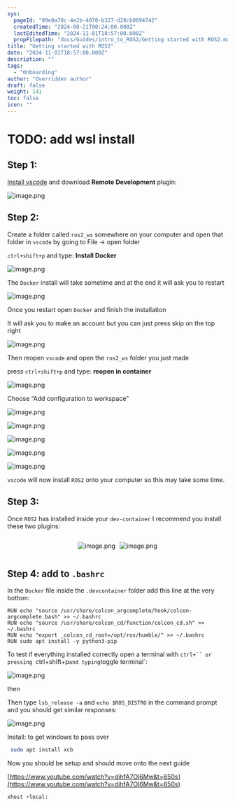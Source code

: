 ```yaml
---
sys:
  pageId: "89e0a78c-4e2b-4070-b327-d28cb0694742"
  createdTime: "2024-08-21T00:24:00.000Z"
  lastEditedTime: "2024-11-01T18:57:00.000Z"
  propFilepath: "docs/Guides/intro_to_ROS2/Getting started with ROS2.md"
title: "Getting started with ROS2"
date: "2024-11-01T18:57:00.000Z"
description: ""
tags:
  - "Onboarding"
author: "Overridden author"
draft: false
weight: 141
toc: false
icon: ""
---
```


# TODO: add wsl install

## Step 1:

[Install vscode](https://code.visualstudio.com/download) and download **Remote Development** plugin:

![image.png](https://prod-files-secure.s3.us-west-2.amazonaws.com/d518164a-d88e-44d1-a4ee-3adb3bd8bce0/efb52993-1881-4a40-b95e-6f020334f022/image.png?X-Amz-Algorithm=AWS4-HMAC-SHA256&X-Amz-Content-Sha256=UNSIGNED-PAYLOAD&X-Amz-Credential=ASIAZI2LB466UW5K24LJ%2F20250216%2Fus-west-2%2Fs3%2Faws4_request&X-Amz-Date=20250216T131147Z&X-Amz-Expires=3600&X-Amz-Security-Token=IQoJb3JpZ2luX2VjEDQaCXVzLXdlc3QtMiJGMEQCICd6Qxj5flinCAmXePBFC1ZxV82e%2FePuuvDstL3WG9vLAiAZV58d%2Fd2t23vVAdl5oQAQWVs8spBv8CkWtzQ0aNN3dSr%2FAwhdEAAaDDYzNzQyMzE4MzgwNSIMXnsm4Gfven4mwNGDKtwDCsKIvsNlqgs39VRPTmVn6Pp%2Blmwj2wSX5yZr0wMHXDcsBe7Oo2wpK52LvL13tgh%2FZs6KzdW7mNtHCyMxtlI6HKrnE%2BKbnp2fShzIhvqaIcdJ2Tt1Pdr43JLNW7V%2B7QwbWhAVP4m5doycyUj%2FDCbsFPgkvLOjGE2uAwzFgcUpSqzgSSqaXrOrpbVYK6XDZkJXMRtutWTl0yIURD1ZS%2BgzEat2ad2G8sQcXNE40NoX%2F7WsBGUfTrRze%2FNGSsGU6Q6Qlt2SuAtZqOJzNewfDCwOR%2FC4a6PJwcuI%2BjIKOgQno4aRqNq50bxitNBEblWEpj4SiAbbWiWxpRCi%2Fxr%2FFd23FwAM%2FmQ0DpOZPWAAyYk7l0znDXylQvaC9pxNeX%2F1jKtMkCfMJ0FFs8gdUzuf9XYvjbeXj6mUelSQse5kVtcx6W%2BUw08cpMZO5RTXJI9ZNjy7EqegIo407Hmcq2mrpNeCuUG%2FsBzkVcb%2FU2aG%2F%2FSMEol9dF%2FkTKw1OKaRCobvHPSBZnWImwiAAEqwf4DmjsW4NHj4r9DkgrID2iOjhxx8KXu%2B7GZmwPU6w8dyXRL1YA0Dp2sWhGFawrh3gNNsGWgOf09XhS7eac0%2F7y64sXf9b5MYU7w0%2FEWiVs9Ft%2F0w2KHHvQY6pgGm1AWIVYEJOFVAXimve8AX1yo5tsqe%2Bpxcn6O6T4N4Cz3G5AlypRKsIPL02KcCMLi8T897BlvCd%2FC0kL%2FF%2BFYbBHQ4FvkL06e5Ij8PW0w44vUVENgLlnzmdVryE3Jwx%2FGYl2C3pP8fIfatlG8cEWmrGmOkSr8cF9OrmQqP2VpPNW6TdsBgTIYOWN8mkSc8e7Gq2enWUHYiGE7EOrSeMPy54uVEN3it&X-Amz-Signature=6ca5678697806e55cf0c88345b1aebc82ddc4f3658c3ca799a6efea911d23e41&X-Amz-SignedHeaders=host&x-id=GetObject)

## Step 2:

Create a folder called `ros2_ws` somewhere on your computer and open that folder in `vscode` by going to File → open folder 

`ctrl+shift+p` and type: **Install Docker**

![image.png](https://prod-files-secure.s3.us-west-2.amazonaws.com/d518164a-d88e-44d1-a4ee-3adb3bd8bce0/2269dc0e-1cd5-47ff-bceb-c04ad9b2eab0/image.png?X-Amz-Algorithm=AWS4-HMAC-SHA256&X-Amz-Content-Sha256=UNSIGNED-PAYLOAD&X-Amz-Credential=ASIAZI2LB466UW5K24LJ%2F20250216%2Fus-west-2%2Fs3%2Faws4_request&X-Amz-Date=20250216T131147Z&X-Amz-Expires=3600&X-Amz-Security-Token=IQoJb3JpZ2luX2VjEDQaCXVzLXdlc3QtMiJGMEQCICd6Qxj5flinCAmXePBFC1ZxV82e%2FePuuvDstL3WG9vLAiAZV58d%2Fd2t23vVAdl5oQAQWVs8spBv8CkWtzQ0aNN3dSr%2FAwhdEAAaDDYzNzQyMzE4MzgwNSIMXnsm4Gfven4mwNGDKtwDCsKIvsNlqgs39VRPTmVn6Pp%2Blmwj2wSX5yZr0wMHXDcsBe7Oo2wpK52LvL13tgh%2FZs6KzdW7mNtHCyMxtlI6HKrnE%2BKbnp2fShzIhvqaIcdJ2Tt1Pdr43JLNW7V%2B7QwbWhAVP4m5doycyUj%2FDCbsFPgkvLOjGE2uAwzFgcUpSqzgSSqaXrOrpbVYK6XDZkJXMRtutWTl0yIURD1ZS%2BgzEat2ad2G8sQcXNE40NoX%2F7WsBGUfTrRze%2FNGSsGU6Q6Qlt2SuAtZqOJzNewfDCwOR%2FC4a6PJwcuI%2BjIKOgQno4aRqNq50bxitNBEblWEpj4SiAbbWiWxpRCi%2Fxr%2FFd23FwAM%2FmQ0DpOZPWAAyYk7l0znDXylQvaC9pxNeX%2F1jKtMkCfMJ0FFs8gdUzuf9XYvjbeXj6mUelSQse5kVtcx6W%2BUw08cpMZO5RTXJI9ZNjy7EqegIo407Hmcq2mrpNeCuUG%2FsBzkVcb%2FU2aG%2F%2FSMEol9dF%2FkTKw1OKaRCobvHPSBZnWImwiAAEqwf4DmjsW4NHj4r9DkgrID2iOjhxx8KXu%2B7GZmwPU6w8dyXRL1YA0Dp2sWhGFawrh3gNNsGWgOf09XhS7eac0%2F7y64sXf9b5MYU7w0%2FEWiVs9Ft%2F0w2KHHvQY6pgGm1AWIVYEJOFVAXimve8AX1yo5tsqe%2Bpxcn6O6T4N4Cz3G5AlypRKsIPL02KcCMLi8T897BlvCd%2FC0kL%2FF%2BFYbBHQ4FvkL06e5Ij8PW0w44vUVENgLlnzmdVryE3Jwx%2FGYl2C3pP8fIfatlG8cEWmrGmOkSr8cF9OrmQqP2VpPNW6TdsBgTIYOWN8mkSc8e7Gq2enWUHYiGE7EOrSeMPy54uVEN3it&X-Amz-Signature=014c8129cd3a2a6659d5e39ddc493f149ef5cde13d1f76a004ed478aad544fc5&X-Amz-SignedHeaders=host&x-id=GetObject)

The `Docker` install will take sometime and at the end it will ask you to restart

![image.png](https://prod-files-secure.s3.us-west-2.amazonaws.com/d518164a-d88e-44d1-a4ee-3adb3bd8bce0/ed233f78-be33-4b1f-b89c-9c346c0e961e/image.png?X-Amz-Algorithm=AWS4-HMAC-SHA256&X-Amz-Content-Sha256=UNSIGNED-PAYLOAD&X-Amz-Credential=ASIAZI2LB466UW5K24LJ%2F20250216%2Fus-west-2%2Fs3%2Faws4_request&X-Amz-Date=20250216T131147Z&X-Amz-Expires=3600&X-Amz-Security-Token=IQoJb3JpZ2luX2VjEDQaCXVzLXdlc3QtMiJGMEQCICd6Qxj5flinCAmXePBFC1ZxV82e%2FePuuvDstL3WG9vLAiAZV58d%2Fd2t23vVAdl5oQAQWVs8spBv8CkWtzQ0aNN3dSr%2FAwhdEAAaDDYzNzQyMzE4MzgwNSIMXnsm4Gfven4mwNGDKtwDCsKIvsNlqgs39VRPTmVn6Pp%2Blmwj2wSX5yZr0wMHXDcsBe7Oo2wpK52LvL13tgh%2FZs6KzdW7mNtHCyMxtlI6HKrnE%2BKbnp2fShzIhvqaIcdJ2Tt1Pdr43JLNW7V%2B7QwbWhAVP4m5doycyUj%2FDCbsFPgkvLOjGE2uAwzFgcUpSqzgSSqaXrOrpbVYK6XDZkJXMRtutWTl0yIURD1ZS%2BgzEat2ad2G8sQcXNE40NoX%2F7WsBGUfTrRze%2FNGSsGU6Q6Qlt2SuAtZqOJzNewfDCwOR%2FC4a6PJwcuI%2BjIKOgQno4aRqNq50bxitNBEblWEpj4SiAbbWiWxpRCi%2Fxr%2FFd23FwAM%2FmQ0DpOZPWAAyYk7l0znDXylQvaC9pxNeX%2F1jKtMkCfMJ0FFs8gdUzuf9XYvjbeXj6mUelSQse5kVtcx6W%2BUw08cpMZO5RTXJI9ZNjy7EqegIo407Hmcq2mrpNeCuUG%2FsBzkVcb%2FU2aG%2F%2FSMEol9dF%2FkTKw1OKaRCobvHPSBZnWImwiAAEqwf4DmjsW4NHj4r9DkgrID2iOjhxx8KXu%2B7GZmwPU6w8dyXRL1YA0Dp2sWhGFawrh3gNNsGWgOf09XhS7eac0%2F7y64sXf9b5MYU7w0%2FEWiVs9Ft%2F0w2KHHvQY6pgGm1AWIVYEJOFVAXimve8AX1yo5tsqe%2Bpxcn6O6T4N4Cz3G5AlypRKsIPL02KcCMLi8T897BlvCd%2FC0kL%2FF%2BFYbBHQ4FvkL06e5Ij8PW0w44vUVENgLlnzmdVryE3Jwx%2FGYl2C3pP8fIfatlG8cEWmrGmOkSr8cF9OrmQqP2VpPNW6TdsBgTIYOWN8mkSc8e7Gq2enWUHYiGE7EOrSeMPy54uVEN3it&X-Amz-Signature=b38319681d9e61a063bbfd8ce4ef852292d90aa9c749918a39f1fcf4472a2432&X-Amz-SignedHeaders=host&x-id=GetObject)

Once you restart open `Docker` and finish the installation

It will ask you to make an account but you can just press skip on the top right

![image.png](https://prod-files-secure.s3.us-west-2.amazonaws.com/d518164a-d88e-44d1-a4ee-3adb3bd8bce0/21010ad9-1659-4fd9-9f59-9932a09b2a3d/image.png?X-Amz-Algorithm=AWS4-HMAC-SHA256&X-Amz-Content-Sha256=UNSIGNED-PAYLOAD&X-Amz-Credential=ASIAZI2LB466UW5K24LJ%2F20250216%2Fus-west-2%2Fs3%2Faws4_request&X-Amz-Date=20250216T131147Z&X-Amz-Expires=3600&X-Amz-Security-Token=IQoJb3JpZ2luX2VjEDQaCXVzLXdlc3QtMiJGMEQCICd6Qxj5flinCAmXePBFC1ZxV82e%2FePuuvDstL3WG9vLAiAZV58d%2Fd2t23vVAdl5oQAQWVs8spBv8CkWtzQ0aNN3dSr%2FAwhdEAAaDDYzNzQyMzE4MzgwNSIMXnsm4Gfven4mwNGDKtwDCsKIvsNlqgs39VRPTmVn6Pp%2Blmwj2wSX5yZr0wMHXDcsBe7Oo2wpK52LvL13tgh%2FZs6KzdW7mNtHCyMxtlI6HKrnE%2BKbnp2fShzIhvqaIcdJ2Tt1Pdr43JLNW7V%2B7QwbWhAVP4m5doycyUj%2FDCbsFPgkvLOjGE2uAwzFgcUpSqzgSSqaXrOrpbVYK6XDZkJXMRtutWTl0yIURD1ZS%2BgzEat2ad2G8sQcXNE40NoX%2F7WsBGUfTrRze%2FNGSsGU6Q6Qlt2SuAtZqOJzNewfDCwOR%2FC4a6PJwcuI%2BjIKOgQno4aRqNq50bxitNBEblWEpj4SiAbbWiWxpRCi%2Fxr%2FFd23FwAM%2FmQ0DpOZPWAAyYk7l0znDXylQvaC9pxNeX%2F1jKtMkCfMJ0FFs8gdUzuf9XYvjbeXj6mUelSQse5kVtcx6W%2BUw08cpMZO5RTXJI9ZNjy7EqegIo407Hmcq2mrpNeCuUG%2FsBzkVcb%2FU2aG%2F%2FSMEol9dF%2FkTKw1OKaRCobvHPSBZnWImwiAAEqwf4DmjsW4NHj4r9DkgrID2iOjhxx8KXu%2B7GZmwPU6w8dyXRL1YA0Dp2sWhGFawrh3gNNsGWgOf09XhS7eac0%2F7y64sXf9b5MYU7w0%2FEWiVs9Ft%2F0w2KHHvQY6pgGm1AWIVYEJOFVAXimve8AX1yo5tsqe%2Bpxcn6O6T4N4Cz3G5AlypRKsIPL02KcCMLi8T897BlvCd%2FC0kL%2FF%2BFYbBHQ4FvkL06e5Ij8PW0w44vUVENgLlnzmdVryE3Jwx%2FGYl2C3pP8fIfatlG8cEWmrGmOkSr8cF9OrmQqP2VpPNW6TdsBgTIYOWN8mkSc8e7Gq2enWUHYiGE7EOrSeMPy54uVEN3it&X-Amz-Signature=ab035658cca4d8141b0465176a906c144aaaab3678a2844572084716a11f3b62&X-Amz-SignedHeaders=host&x-id=GetObject)

Then reopen `vscode` and open the `ros2_ws` folder you just made

press `ctrl+shift+p` and type: **reopen in container**

![image.png](https://prod-files-secure.s3.us-west-2.amazonaws.com/d518164a-d88e-44d1-a4ee-3adb3bd8bce0/4e93b8c2-41ad-488c-8095-c74205196118/image.png?X-Amz-Algorithm=AWS4-HMAC-SHA256&X-Amz-Content-Sha256=UNSIGNED-PAYLOAD&X-Amz-Credential=ASIAZI2LB466UW5K24LJ%2F20250216%2Fus-west-2%2Fs3%2Faws4_request&X-Amz-Date=20250216T131147Z&X-Amz-Expires=3600&X-Amz-Security-Token=IQoJb3JpZ2luX2VjEDQaCXVzLXdlc3QtMiJGMEQCICd6Qxj5flinCAmXePBFC1ZxV82e%2FePuuvDstL3WG9vLAiAZV58d%2Fd2t23vVAdl5oQAQWVs8spBv8CkWtzQ0aNN3dSr%2FAwhdEAAaDDYzNzQyMzE4MzgwNSIMXnsm4Gfven4mwNGDKtwDCsKIvsNlqgs39VRPTmVn6Pp%2Blmwj2wSX5yZr0wMHXDcsBe7Oo2wpK52LvL13tgh%2FZs6KzdW7mNtHCyMxtlI6HKrnE%2BKbnp2fShzIhvqaIcdJ2Tt1Pdr43JLNW7V%2B7QwbWhAVP4m5doycyUj%2FDCbsFPgkvLOjGE2uAwzFgcUpSqzgSSqaXrOrpbVYK6XDZkJXMRtutWTl0yIURD1ZS%2BgzEat2ad2G8sQcXNE40NoX%2F7WsBGUfTrRze%2FNGSsGU6Q6Qlt2SuAtZqOJzNewfDCwOR%2FC4a6PJwcuI%2BjIKOgQno4aRqNq50bxitNBEblWEpj4SiAbbWiWxpRCi%2Fxr%2FFd23FwAM%2FmQ0DpOZPWAAyYk7l0znDXylQvaC9pxNeX%2F1jKtMkCfMJ0FFs8gdUzuf9XYvjbeXj6mUelSQse5kVtcx6W%2BUw08cpMZO5RTXJI9ZNjy7EqegIo407Hmcq2mrpNeCuUG%2FsBzkVcb%2FU2aG%2F%2FSMEol9dF%2FkTKw1OKaRCobvHPSBZnWImwiAAEqwf4DmjsW4NHj4r9DkgrID2iOjhxx8KXu%2B7GZmwPU6w8dyXRL1YA0Dp2sWhGFawrh3gNNsGWgOf09XhS7eac0%2F7y64sXf9b5MYU7w0%2FEWiVs9Ft%2F0w2KHHvQY6pgGm1AWIVYEJOFVAXimve8AX1yo5tsqe%2Bpxcn6O6T4N4Cz3G5AlypRKsIPL02KcCMLi8T897BlvCd%2FC0kL%2FF%2BFYbBHQ4FvkL06e5Ij8PW0w44vUVENgLlnzmdVryE3Jwx%2FGYl2C3pP8fIfatlG8cEWmrGmOkSr8cF9OrmQqP2VpPNW6TdsBgTIYOWN8mkSc8e7Gq2enWUHYiGE7EOrSeMPy54uVEN3it&X-Amz-Signature=40f5c5b34f3e3d3639d5aba16ba76dc6a3306aaa0fe60e43b08da6a2eb99660a&X-Amz-SignedHeaders=host&x-id=GetObject)

Choose “Add configuration to workspace”

![image.png](https://prod-files-secure.s3.us-west-2.amazonaws.com/d518164a-d88e-44d1-a4ee-3adb3bd8bce0/9560b282-5060-4989-ba37-97e7b2c22476/image.png?X-Amz-Algorithm=AWS4-HMAC-SHA256&X-Amz-Content-Sha256=UNSIGNED-PAYLOAD&X-Amz-Credential=ASIAZI2LB466UW5K24LJ%2F20250216%2Fus-west-2%2Fs3%2Faws4_request&X-Amz-Date=20250216T131147Z&X-Amz-Expires=3600&X-Amz-Security-Token=IQoJb3JpZ2luX2VjEDQaCXVzLXdlc3QtMiJGMEQCICd6Qxj5flinCAmXePBFC1ZxV82e%2FePuuvDstL3WG9vLAiAZV58d%2Fd2t23vVAdl5oQAQWVs8spBv8CkWtzQ0aNN3dSr%2FAwhdEAAaDDYzNzQyMzE4MzgwNSIMXnsm4Gfven4mwNGDKtwDCsKIvsNlqgs39VRPTmVn6Pp%2Blmwj2wSX5yZr0wMHXDcsBe7Oo2wpK52LvL13tgh%2FZs6KzdW7mNtHCyMxtlI6HKrnE%2BKbnp2fShzIhvqaIcdJ2Tt1Pdr43JLNW7V%2B7QwbWhAVP4m5doycyUj%2FDCbsFPgkvLOjGE2uAwzFgcUpSqzgSSqaXrOrpbVYK6XDZkJXMRtutWTl0yIURD1ZS%2BgzEat2ad2G8sQcXNE40NoX%2F7WsBGUfTrRze%2FNGSsGU6Q6Qlt2SuAtZqOJzNewfDCwOR%2FC4a6PJwcuI%2BjIKOgQno4aRqNq50bxitNBEblWEpj4SiAbbWiWxpRCi%2Fxr%2FFd23FwAM%2FmQ0DpOZPWAAyYk7l0znDXylQvaC9pxNeX%2F1jKtMkCfMJ0FFs8gdUzuf9XYvjbeXj6mUelSQse5kVtcx6W%2BUw08cpMZO5RTXJI9ZNjy7EqegIo407Hmcq2mrpNeCuUG%2FsBzkVcb%2FU2aG%2F%2FSMEol9dF%2FkTKw1OKaRCobvHPSBZnWImwiAAEqwf4DmjsW4NHj4r9DkgrID2iOjhxx8KXu%2B7GZmwPU6w8dyXRL1YA0Dp2sWhGFawrh3gNNsGWgOf09XhS7eac0%2F7y64sXf9b5MYU7w0%2FEWiVs9Ft%2F0w2KHHvQY6pgGm1AWIVYEJOFVAXimve8AX1yo5tsqe%2Bpxcn6O6T4N4Cz3G5AlypRKsIPL02KcCMLi8T897BlvCd%2FC0kL%2FF%2BFYbBHQ4FvkL06e5Ij8PW0w44vUVENgLlnzmdVryE3Jwx%2FGYl2C3pP8fIfatlG8cEWmrGmOkSr8cF9OrmQqP2VpPNW6TdsBgTIYOWN8mkSc8e7Gq2enWUHYiGE7EOrSeMPy54uVEN3it&X-Amz-Signature=272d830e0785688a03a8157b4958f6b32c979bc2d473f0e1d2bc3b72eda8d918&X-Amz-SignedHeaders=host&x-id=GetObject)

![image.png](https://prod-files-secure.s3.us-west-2.amazonaws.com/d518164a-d88e-44d1-a4ee-3adb3bd8bce0/2ee63f81-886b-48e8-a553-dc6e5eac99e4/image.png?X-Amz-Algorithm=AWS4-HMAC-SHA256&X-Amz-Content-Sha256=UNSIGNED-PAYLOAD&X-Amz-Credential=ASIAZI2LB466UW5K24LJ%2F20250216%2Fus-west-2%2Fs3%2Faws4_request&X-Amz-Date=20250216T131147Z&X-Amz-Expires=3600&X-Amz-Security-Token=IQoJb3JpZ2luX2VjEDQaCXVzLXdlc3QtMiJGMEQCICd6Qxj5flinCAmXePBFC1ZxV82e%2FePuuvDstL3WG9vLAiAZV58d%2Fd2t23vVAdl5oQAQWVs8spBv8CkWtzQ0aNN3dSr%2FAwhdEAAaDDYzNzQyMzE4MzgwNSIMXnsm4Gfven4mwNGDKtwDCsKIvsNlqgs39VRPTmVn6Pp%2Blmwj2wSX5yZr0wMHXDcsBe7Oo2wpK52LvL13tgh%2FZs6KzdW7mNtHCyMxtlI6HKrnE%2BKbnp2fShzIhvqaIcdJ2Tt1Pdr43JLNW7V%2B7QwbWhAVP4m5doycyUj%2FDCbsFPgkvLOjGE2uAwzFgcUpSqzgSSqaXrOrpbVYK6XDZkJXMRtutWTl0yIURD1ZS%2BgzEat2ad2G8sQcXNE40NoX%2F7WsBGUfTrRze%2FNGSsGU6Q6Qlt2SuAtZqOJzNewfDCwOR%2FC4a6PJwcuI%2BjIKOgQno4aRqNq50bxitNBEblWEpj4SiAbbWiWxpRCi%2Fxr%2FFd23FwAM%2FmQ0DpOZPWAAyYk7l0znDXylQvaC9pxNeX%2F1jKtMkCfMJ0FFs8gdUzuf9XYvjbeXj6mUelSQse5kVtcx6W%2BUw08cpMZO5RTXJI9ZNjy7EqegIo407Hmcq2mrpNeCuUG%2FsBzkVcb%2FU2aG%2F%2FSMEol9dF%2FkTKw1OKaRCobvHPSBZnWImwiAAEqwf4DmjsW4NHj4r9DkgrID2iOjhxx8KXu%2B7GZmwPU6w8dyXRL1YA0Dp2sWhGFawrh3gNNsGWgOf09XhS7eac0%2F7y64sXf9b5MYU7w0%2FEWiVs9Ft%2F0w2KHHvQY6pgGm1AWIVYEJOFVAXimve8AX1yo5tsqe%2Bpxcn6O6T4N4Cz3G5AlypRKsIPL02KcCMLi8T897BlvCd%2FC0kL%2FF%2BFYbBHQ4FvkL06e5Ij8PW0w44vUVENgLlnzmdVryE3Jwx%2FGYl2C3pP8fIfatlG8cEWmrGmOkSr8cF9OrmQqP2VpPNW6TdsBgTIYOWN8mkSc8e7Gq2enWUHYiGE7EOrSeMPy54uVEN3it&X-Amz-Signature=9ff98dd540d64afea8acf4318b739aac4624e3269617e3644e7127b1740a7fc7&X-Amz-SignedHeaders=host&x-id=GetObject)

![image.png](https://prod-files-secure.s3.us-west-2.amazonaws.com/d518164a-d88e-44d1-a4ee-3adb3bd8bce0/ae1580b2-b048-407e-aed9-b584224a7a04/image.png?X-Amz-Algorithm=AWS4-HMAC-SHA256&X-Amz-Content-Sha256=UNSIGNED-PAYLOAD&X-Amz-Credential=ASIAZI2LB466UW5K24LJ%2F20250216%2Fus-west-2%2Fs3%2Faws4_request&X-Amz-Date=20250216T131147Z&X-Amz-Expires=3600&X-Amz-Security-Token=IQoJb3JpZ2luX2VjEDQaCXVzLXdlc3QtMiJGMEQCICd6Qxj5flinCAmXePBFC1ZxV82e%2FePuuvDstL3WG9vLAiAZV58d%2Fd2t23vVAdl5oQAQWVs8spBv8CkWtzQ0aNN3dSr%2FAwhdEAAaDDYzNzQyMzE4MzgwNSIMXnsm4Gfven4mwNGDKtwDCsKIvsNlqgs39VRPTmVn6Pp%2Blmwj2wSX5yZr0wMHXDcsBe7Oo2wpK52LvL13tgh%2FZs6KzdW7mNtHCyMxtlI6HKrnE%2BKbnp2fShzIhvqaIcdJ2Tt1Pdr43JLNW7V%2B7QwbWhAVP4m5doycyUj%2FDCbsFPgkvLOjGE2uAwzFgcUpSqzgSSqaXrOrpbVYK6XDZkJXMRtutWTl0yIURD1ZS%2BgzEat2ad2G8sQcXNE40NoX%2F7WsBGUfTrRze%2FNGSsGU6Q6Qlt2SuAtZqOJzNewfDCwOR%2FC4a6PJwcuI%2BjIKOgQno4aRqNq50bxitNBEblWEpj4SiAbbWiWxpRCi%2Fxr%2FFd23FwAM%2FmQ0DpOZPWAAyYk7l0znDXylQvaC9pxNeX%2F1jKtMkCfMJ0FFs8gdUzuf9XYvjbeXj6mUelSQse5kVtcx6W%2BUw08cpMZO5RTXJI9ZNjy7EqegIo407Hmcq2mrpNeCuUG%2FsBzkVcb%2FU2aG%2F%2FSMEol9dF%2FkTKw1OKaRCobvHPSBZnWImwiAAEqwf4DmjsW4NHj4r9DkgrID2iOjhxx8KXu%2B7GZmwPU6w8dyXRL1YA0Dp2sWhGFawrh3gNNsGWgOf09XhS7eac0%2F7y64sXf9b5MYU7w0%2FEWiVs9Ft%2F0w2KHHvQY6pgGm1AWIVYEJOFVAXimve8AX1yo5tsqe%2Bpxcn6O6T4N4Cz3G5AlypRKsIPL02KcCMLi8T897BlvCd%2FC0kL%2FF%2BFYbBHQ4FvkL06e5Ij8PW0w44vUVENgLlnzmdVryE3Jwx%2FGYl2C3pP8fIfatlG8cEWmrGmOkSr8cF9OrmQqP2VpPNW6TdsBgTIYOWN8mkSc8e7Gq2enWUHYiGE7EOrSeMPy54uVEN3it&X-Amz-Signature=c58d7d2e99c931ec5ea66e3ae87a9a0bf5c83b20a7e4830d6dc2e3758bce28e1&X-Amz-SignedHeaders=host&x-id=GetObject)

![image.png](https://prod-files-secure.s3.us-west-2.amazonaws.com/d518164a-d88e-44d1-a4ee-3adb3bd8bce0/53255b28-f75e-430f-b9e3-c0ac8577e42b/image.png?X-Amz-Algorithm=AWS4-HMAC-SHA256&X-Amz-Content-Sha256=UNSIGNED-PAYLOAD&X-Amz-Credential=ASIAZI2LB466UW5K24LJ%2F20250216%2Fus-west-2%2Fs3%2Faws4_request&X-Amz-Date=20250216T131147Z&X-Amz-Expires=3600&X-Amz-Security-Token=IQoJb3JpZ2luX2VjEDQaCXVzLXdlc3QtMiJGMEQCICd6Qxj5flinCAmXePBFC1ZxV82e%2FePuuvDstL3WG9vLAiAZV58d%2Fd2t23vVAdl5oQAQWVs8spBv8CkWtzQ0aNN3dSr%2FAwhdEAAaDDYzNzQyMzE4MzgwNSIMXnsm4Gfven4mwNGDKtwDCsKIvsNlqgs39VRPTmVn6Pp%2Blmwj2wSX5yZr0wMHXDcsBe7Oo2wpK52LvL13tgh%2FZs6KzdW7mNtHCyMxtlI6HKrnE%2BKbnp2fShzIhvqaIcdJ2Tt1Pdr43JLNW7V%2B7QwbWhAVP4m5doycyUj%2FDCbsFPgkvLOjGE2uAwzFgcUpSqzgSSqaXrOrpbVYK6XDZkJXMRtutWTl0yIURD1ZS%2BgzEat2ad2G8sQcXNE40NoX%2F7WsBGUfTrRze%2FNGSsGU6Q6Qlt2SuAtZqOJzNewfDCwOR%2FC4a6PJwcuI%2BjIKOgQno4aRqNq50bxitNBEblWEpj4SiAbbWiWxpRCi%2Fxr%2FFd23FwAM%2FmQ0DpOZPWAAyYk7l0znDXylQvaC9pxNeX%2F1jKtMkCfMJ0FFs8gdUzuf9XYvjbeXj6mUelSQse5kVtcx6W%2BUw08cpMZO5RTXJI9ZNjy7EqegIo407Hmcq2mrpNeCuUG%2FsBzkVcb%2FU2aG%2F%2FSMEol9dF%2FkTKw1OKaRCobvHPSBZnWImwiAAEqwf4DmjsW4NHj4r9DkgrID2iOjhxx8KXu%2B7GZmwPU6w8dyXRL1YA0Dp2sWhGFawrh3gNNsGWgOf09XhS7eac0%2F7y64sXf9b5MYU7w0%2FEWiVs9Ft%2F0w2KHHvQY6pgGm1AWIVYEJOFVAXimve8AX1yo5tsqe%2Bpxcn6O6T4N4Cz3G5AlypRKsIPL02KcCMLi8T897BlvCd%2FC0kL%2FF%2BFYbBHQ4FvkL06e5Ij8PW0w44vUVENgLlnzmdVryE3Jwx%2FGYl2C3pP8fIfatlG8cEWmrGmOkSr8cF9OrmQqP2VpPNW6TdsBgTIYOWN8mkSc8e7Gq2enWUHYiGE7EOrSeMPy54uVEN3it&X-Amz-Signature=931b991998a2e5e58b25a93fce89ba52f7b4c213e46796b35c246e47ff36f4e6&X-Amz-SignedHeaders=host&x-id=GetObject)

![image.png](https://prod-files-secure.s3.us-west-2.amazonaws.com/d518164a-d88e-44d1-a4ee-3adb3bd8bce0/7c562767-5af9-4ffb-97d1-327bcdf4ee00/image.png?X-Amz-Algorithm=AWS4-HMAC-SHA256&X-Amz-Content-Sha256=UNSIGNED-PAYLOAD&X-Amz-Credential=ASIAZI2LB466UW5K24LJ%2F20250216%2Fus-west-2%2Fs3%2Faws4_request&X-Amz-Date=20250216T131147Z&X-Amz-Expires=3600&X-Amz-Security-Token=IQoJb3JpZ2luX2VjEDQaCXVzLXdlc3QtMiJGMEQCICd6Qxj5flinCAmXePBFC1ZxV82e%2FePuuvDstL3WG9vLAiAZV58d%2Fd2t23vVAdl5oQAQWVs8spBv8CkWtzQ0aNN3dSr%2FAwhdEAAaDDYzNzQyMzE4MzgwNSIMXnsm4Gfven4mwNGDKtwDCsKIvsNlqgs39VRPTmVn6Pp%2Blmwj2wSX5yZr0wMHXDcsBe7Oo2wpK52LvL13tgh%2FZs6KzdW7mNtHCyMxtlI6HKrnE%2BKbnp2fShzIhvqaIcdJ2Tt1Pdr43JLNW7V%2B7QwbWhAVP4m5doycyUj%2FDCbsFPgkvLOjGE2uAwzFgcUpSqzgSSqaXrOrpbVYK6XDZkJXMRtutWTl0yIURD1ZS%2BgzEat2ad2G8sQcXNE40NoX%2F7WsBGUfTrRze%2FNGSsGU6Q6Qlt2SuAtZqOJzNewfDCwOR%2FC4a6PJwcuI%2BjIKOgQno4aRqNq50bxitNBEblWEpj4SiAbbWiWxpRCi%2Fxr%2FFd23FwAM%2FmQ0DpOZPWAAyYk7l0znDXylQvaC9pxNeX%2F1jKtMkCfMJ0FFs8gdUzuf9XYvjbeXj6mUelSQse5kVtcx6W%2BUw08cpMZO5RTXJI9ZNjy7EqegIo407Hmcq2mrpNeCuUG%2FsBzkVcb%2FU2aG%2F%2FSMEol9dF%2FkTKw1OKaRCobvHPSBZnWImwiAAEqwf4DmjsW4NHj4r9DkgrID2iOjhxx8KXu%2B7GZmwPU6w8dyXRL1YA0Dp2sWhGFawrh3gNNsGWgOf09XhS7eac0%2F7y64sXf9b5MYU7w0%2FEWiVs9Ft%2F0w2KHHvQY6pgGm1AWIVYEJOFVAXimve8AX1yo5tsqe%2Bpxcn6O6T4N4Cz3G5AlypRKsIPL02KcCMLi8T897BlvCd%2FC0kL%2FF%2BFYbBHQ4FvkL06e5Ij8PW0w44vUVENgLlnzmdVryE3Jwx%2FGYl2C3pP8fIfatlG8cEWmrGmOkSr8cF9OrmQqP2VpPNW6TdsBgTIYOWN8mkSc8e7Gq2enWUHYiGE7EOrSeMPy54uVEN3it&X-Amz-Signature=ee288ac8b84c8173a77b56e7ec5a55e7f7c98bcdeffdab30f6d27a02425b4b0a&X-Amz-SignedHeaders=host&x-id=GetObject)

`vscode` will now install `ROS2` onto your computer so this may take some time.

## Step 3:

Once `ROS2` has installed inside your `dev-container` I recommend you install these two plugins:

<div style="display: flex;flex-direction: row; column-gap:10px; max-width: 630px;justify-content: center;">
<div>

![image.png](https://prod-files-secure.s3.us-west-2.amazonaws.com/d518164a-d88e-44d1-a4ee-3adb3bd8bce0/3fc3d550-5a54-4ba1-ba6b-faa01cdb7369/image.png?X-Amz-Algorithm=AWS4-HMAC-SHA256&X-Amz-Content-Sha256=UNSIGNED-PAYLOAD&X-Amz-Credential=ASIAZI2LB466X7O47PLM%2F20250216%2Fus-west-2%2Fs3%2Faws4_request&X-Amz-Date=20250216T131150Z&X-Amz-Expires=3600&X-Amz-Security-Token=IQoJb3JpZ2luX2VjEDQaCXVzLXdlc3QtMiJHMEUCIDRKJtCmxSG%2FUBeTzPQj%2FfjuRB%2FvWDYA%2FU7vvFuFqQvnAiEAi1kODb5UAxNpOEfXIETe3gy6GQ3skNcp1lwYj8tcpOwq%2FwMIXRAAGgw2Mzc0MjMxODM4MDUiDOzuFEyU%2BNXGavhaPCrcAxt9FK3KUgkCBKwLAYarzgh29B0dsI4OVEalwZSRbvrUkcDB3rjp76b4AVE10H4D3ftD4i4qEpGI94rW1EDwg2WAZYGFngQ7IhDqkgIBSLwmQERdv56%2Fe4XueuPKbLtHd3pIUziUnDHZ%2BjlSM8U4KH2MQPlFE6JOw%2BPyLPbGqtwsw3nXR8IvMUalcJ0%2BkzYx8KOKn5suf9Y%2BX4tmQEUF3C5sQIC0BfJD7%2FirQh11PDOBHw3lmyVjW7hl7WCjBGEZSaLxCcSGS6WFIbEf3GVnoRgFRtke1xbNPsKhakFbGJGO3KH5%2FvWSWHOJDyRQYUfkwTS0xtY%2FovHsYdK%2ByKrkzrZp%2BpXuxSxMf2ywUCSjGkZQk9rpLhlPsfs5X9MR5k9g82LAO8V3E5uPBCKDYFKT83n9Epv5FnAq8r8tV7godh8xrC5cXfiuv%2FP5v2QBP7FE%2FPoJW33B9FFUu3K%2B8EdGkmzSYm5vgVbR3n8JukzI399u9p1eqb8OUWV%2F7HWlycRE%2FziYGuonk57dWh1h5nUZE7%2Fh%2BBUB5vOa2dDVV7YN3u2uBSuQ02a3SrlCcFTheZj39pKKCnUj%2BV0F%2B4Qy8yC5LnpucXWW120aCzETlGJdoAcps2t7TJbUOuSQkXu0MKKYx70GOqUBrfrCUadtOzdZDs7KcWea%2FIxGCWmUueTNlIqQxRXZU6D70Qdtoogq7Z5lzWielJjyLK2V7dbFoM3yF%2FSkqB3qRjPY0yF4NYJ6Zt6%2BoFrvjUV26IEuGYs%2F5i8vjJc0UzEGnIzzhx09D2b%2BkgdWapHvUel9wVn4ccnGfTQB42%2Bplews9RbOvQqWV%2B9VIatALJwMVyvapL%2Bm2AC5Osr%2F1n2OpEifve2H&X-Amz-Signature=5cbc51b0715c26920acf4a772c3afb5d14e368ef67ffdfb1e37714c64456c49b&X-Amz-SignedHeaders=host&x-id=GetObject)

</div>
<div>

![image.png](https://prod-files-secure.s3.us-west-2.amazonaws.com/d518164a-d88e-44d1-a4ee-3adb3bd8bce0/d994cc66-13c2-4093-a5a3-f84cf4601a82/image.png?X-Amz-Algorithm=AWS4-HMAC-SHA256&X-Amz-Content-Sha256=UNSIGNED-PAYLOAD&X-Amz-Credential=ASIAZI2LB4667TE6ESI7%2F20250216%2Fus-west-2%2Fs3%2Faws4_request&X-Amz-Date=20250216T131150Z&X-Amz-Expires=3600&X-Amz-Security-Token=IQoJb3JpZ2luX2VjEDQaCXVzLXdlc3QtMiJGMEQCIEH8Jyds0c72ssFxIakyy4YYROuLuvtEWYcd9P%2Fv5Bh%2BAiBM%2FbMUOLir%2FdnqSoUprENRV0lZPJLU2ObzEUVutJb1Qyr%2FAwhdEAAaDDYzNzQyMzE4MzgwNSIMVhzbJkl8v9ae5MKNKtwDJwUxcpBtTWcDNtr7CfxUMnQbRJdWFzCvgyi4QII9gE92egT3mdAAPpnDhdYPsy9ABrfWSvSEMqTVKb6tbn3nelpioSJJLg2GF1jL%2FGhv6fmIOsCptaV1W7FcOa%2BoX1gcHyLpzqMioqMo%2BPEE98f%2BE7k14Ly3r4aaT3pG0JlcIIEgMcMgoj%2BVrb4DXSrrTii%2ByWMMzMpY4u68A48OWwuOM5WwrfT0WjskTtIs%2FcZMd%2BR5WLhpnDQ59btHK2LJu%2FRGB%2BTxhFCz9Xh2Rf5zagstv0T3PPcO2TwuCSluWv3FYW1LXRF8aFRYpaUndTrnMcuClfyOVrRRkFajKWrsRqRz9lAJZtRgMIvTp0Qwag7hJqLbNs7ezSXuyf23wVlEe%2BA9uvJCoCaWvv8wtuhsSfURjovsr%2Fn0HbTtJQQoHeROxi4JyWYogYtrbi5PPf44C%2FoKSjwr5h019A1dpJPs%2BJ0IBgkpKOFF2spMyjn6qaZTuJ%2BTM9MxQgN6GU2uV0DIbFO6zarlnK4ElDzAiQnefcYThT5KiLh2GAKs4RO%2FGT5CbyRMX9rBZFmdf6SwPSJjWki0VnifC6hJvKm%2BMQiLqbioBqqjwfpFrApOStdvF4Ln966CW7jJatnZTFE6hs4wkpjHvQY6pgH42KdU2hclCkoHwRnWKMhDnz%2FbmlMG26TZ8DwQr4vwo5cm8%2BzVLIekZenx647xoidRpoPG79s01bRvZCClLVY42VP0rAZkhiCDQsvFSdz65SWC0fZ24BEWGRaXPRLZHDIKiuoCMMvYsXwC11%2FRoFnL9Yt%2BeAvfKTHkAT21lBdGAcIK7NBR76%2FvjxmOVpBeGA5eQeuDkoLUcGAoyxvlRPOm%2BIaTzVTt&X-Amz-Signature=4b94c8e28739b77514ffad6e08bd7e2be432fe8b6c2c895cb2723ff085af6e2b&X-Amz-SignedHeaders=host&x-id=GetObject)

</div>
</div>

## Step 4: add to `.bashrc`

In the `Docker` file inside the `.devcontainer` folder add this line at the very bottom: 

```docker
RUN echo "source /usr/share/colcon_argcomplete/hook/colcon-argcomplete.bash" >> ~/.bashrc
RUN echo "source /usr/share/colcon_cd/function/colcon_cd.sh" >> ~/.bashrc
RUN echo "export _colcon_cd_root=/opt/ros/humble/" >> ~/.bashrc
RUN sudo apt install -y python3-pip 
```

To test if everything installed correctly open a terminal with `ctrl+`` or pressing `ctrl+shift+p` and typing `toggle terminal`:

![image.png](https://prod-files-secure.s3.us-west-2.amazonaws.com/d518164a-d88e-44d1-a4ee-3adb3bd8bce0/6a4943d8-b04e-4c02-9a58-775f3384d1a5/image.png?X-Amz-Algorithm=AWS4-HMAC-SHA256&X-Amz-Content-Sha256=UNSIGNED-PAYLOAD&X-Amz-Credential=ASIAZI2LB466UW5K24LJ%2F20250216%2Fus-west-2%2Fs3%2Faws4_request&X-Amz-Date=20250216T131147Z&X-Amz-Expires=3600&X-Amz-Security-Token=IQoJb3JpZ2luX2VjEDQaCXVzLXdlc3QtMiJGMEQCICd6Qxj5flinCAmXePBFC1ZxV82e%2FePuuvDstL3WG9vLAiAZV58d%2Fd2t23vVAdl5oQAQWVs8spBv8CkWtzQ0aNN3dSr%2FAwhdEAAaDDYzNzQyMzE4MzgwNSIMXnsm4Gfven4mwNGDKtwDCsKIvsNlqgs39VRPTmVn6Pp%2Blmwj2wSX5yZr0wMHXDcsBe7Oo2wpK52LvL13tgh%2FZs6KzdW7mNtHCyMxtlI6HKrnE%2BKbnp2fShzIhvqaIcdJ2Tt1Pdr43JLNW7V%2B7QwbWhAVP4m5doycyUj%2FDCbsFPgkvLOjGE2uAwzFgcUpSqzgSSqaXrOrpbVYK6XDZkJXMRtutWTl0yIURD1ZS%2BgzEat2ad2G8sQcXNE40NoX%2F7WsBGUfTrRze%2FNGSsGU6Q6Qlt2SuAtZqOJzNewfDCwOR%2FC4a6PJwcuI%2BjIKOgQno4aRqNq50bxitNBEblWEpj4SiAbbWiWxpRCi%2Fxr%2FFd23FwAM%2FmQ0DpOZPWAAyYk7l0znDXylQvaC9pxNeX%2F1jKtMkCfMJ0FFs8gdUzuf9XYvjbeXj6mUelSQse5kVtcx6W%2BUw08cpMZO5RTXJI9ZNjy7EqegIo407Hmcq2mrpNeCuUG%2FsBzkVcb%2FU2aG%2F%2FSMEol9dF%2FkTKw1OKaRCobvHPSBZnWImwiAAEqwf4DmjsW4NHj4r9DkgrID2iOjhxx8KXu%2B7GZmwPU6w8dyXRL1YA0Dp2sWhGFawrh3gNNsGWgOf09XhS7eac0%2F7y64sXf9b5MYU7w0%2FEWiVs9Ft%2F0w2KHHvQY6pgGm1AWIVYEJOFVAXimve8AX1yo5tsqe%2Bpxcn6O6T4N4Cz3G5AlypRKsIPL02KcCMLi8T897BlvCd%2FC0kL%2FF%2BFYbBHQ4FvkL06e5Ij8PW0w44vUVENgLlnzmdVryE3Jwx%2FGYl2C3pP8fIfatlG8cEWmrGmOkSr8cF9OrmQqP2VpPNW6TdsBgTIYOWN8mkSc8e7Gq2enWUHYiGE7EOrSeMPy54uVEN3it&X-Amz-Signature=751ddc7b11e8756c3182f887c423215e61c38026ee1b9c0d1db75933d3cb0bfa&X-Amz-SignedHeaders=host&x-id=GetObject)

then 

Then type `lsb_release -a` and `echo $ROS_DISTRO` in the command prompt and you should get similar responses:

![image.png](https://prod-files-secure.s3.us-west-2.amazonaws.com/d518164a-d88e-44d1-a4ee-3adb3bd8bce0/3e635dec-a805-4e85-8b9e-d000e5b71a4e/image.png?X-Amz-Algorithm=AWS4-HMAC-SHA256&X-Amz-Content-Sha256=UNSIGNED-PAYLOAD&X-Amz-Credential=ASIAZI2LB466UW5K24LJ%2F20250216%2Fus-west-2%2Fs3%2Faws4_request&X-Amz-Date=20250216T131147Z&X-Amz-Expires=3600&X-Amz-Security-Token=IQoJb3JpZ2luX2VjEDQaCXVzLXdlc3QtMiJGMEQCICd6Qxj5flinCAmXePBFC1ZxV82e%2FePuuvDstL3WG9vLAiAZV58d%2Fd2t23vVAdl5oQAQWVs8spBv8CkWtzQ0aNN3dSr%2FAwhdEAAaDDYzNzQyMzE4MzgwNSIMXnsm4Gfven4mwNGDKtwDCsKIvsNlqgs39VRPTmVn6Pp%2Blmwj2wSX5yZr0wMHXDcsBe7Oo2wpK52LvL13tgh%2FZs6KzdW7mNtHCyMxtlI6HKrnE%2BKbnp2fShzIhvqaIcdJ2Tt1Pdr43JLNW7V%2B7QwbWhAVP4m5doycyUj%2FDCbsFPgkvLOjGE2uAwzFgcUpSqzgSSqaXrOrpbVYK6XDZkJXMRtutWTl0yIURD1ZS%2BgzEat2ad2G8sQcXNE40NoX%2F7WsBGUfTrRze%2FNGSsGU6Q6Qlt2SuAtZqOJzNewfDCwOR%2FC4a6PJwcuI%2BjIKOgQno4aRqNq50bxitNBEblWEpj4SiAbbWiWxpRCi%2Fxr%2FFd23FwAM%2FmQ0DpOZPWAAyYk7l0znDXylQvaC9pxNeX%2F1jKtMkCfMJ0FFs8gdUzuf9XYvjbeXj6mUelSQse5kVtcx6W%2BUw08cpMZO5RTXJI9ZNjy7EqegIo407Hmcq2mrpNeCuUG%2FsBzkVcb%2FU2aG%2F%2FSMEol9dF%2FkTKw1OKaRCobvHPSBZnWImwiAAEqwf4DmjsW4NHj4r9DkgrID2iOjhxx8KXu%2B7GZmwPU6w8dyXRL1YA0Dp2sWhGFawrh3gNNsGWgOf09XhS7eac0%2F7y64sXf9b5MYU7w0%2FEWiVs9Ft%2F0w2KHHvQY6pgGm1AWIVYEJOFVAXimve8AX1yo5tsqe%2Bpxcn6O6T4N4Cz3G5AlypRKsIPL02KcCMLi8T897BlvCd%2FC0kL%2FF%2BFYbBHQ4FvkL06e5Ij8PW0w44vUVENgLlnzmdVryE3Jwx%2FGYl2C3pP8fIfatlG8cEWmrGmOkSr8cF9OrmQqP2VpPNW6TdsBgTIYOWN8mkSc8e7Gq2enWUHYiGE7EOrSeMPy54uVEN3it&X-Amz-Signature=5a033313df873c2f2823237bbf62ef7bd92cf3919fc848d23f431f04fc6a7516&X-Amz-SignedHeaders=host&x-id=GetObject)

Install:  to get windows to pass over

```bash
 sudo apt install xcb
```

Now you should be setup and should move onto the next guide 

[https://www.youtube.com/watch?v=dihfA7Ol6Mw&t=650s](https://www.youtube.com/watch?v=dihfA7Ol6Mw&t=650s)

```python
xhost +local:
```

